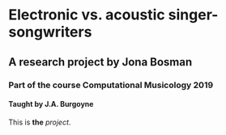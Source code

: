 # Electronic vs. acoustic singer-songwriters
## A research project by Jona Bosman
### Part of the course Computational Musicology 2019
#### Taught by J.A. Burgoyne

This is **the** *project*. 
